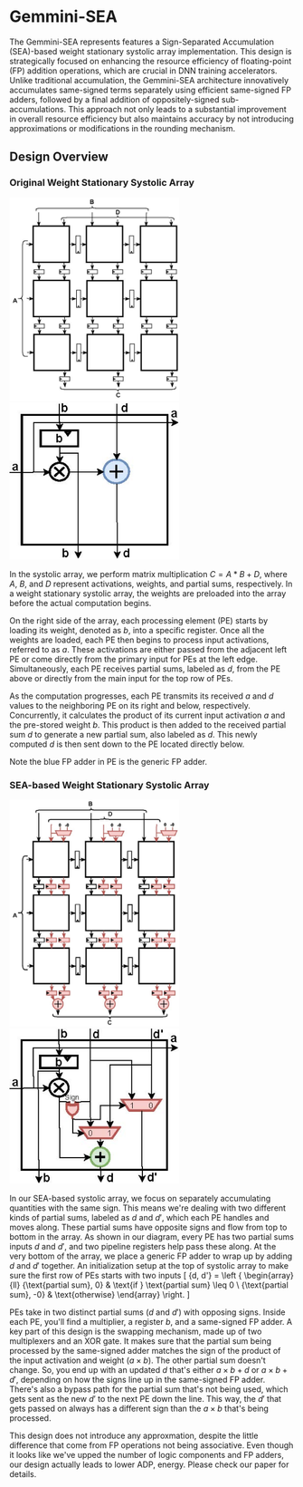# Gemmini-SEA
The Gemmini-SEA represents features a Sign-Separated Accumulation (SEA)-based weight stationary systolic array implementation. This design is strategically focused on enhancing the resource efficiency of floating-point (FP) addition operations, which are crucial in DNN training accelerators. Unlike traditional accumulation, the Gemmini-SEA architecture innovatively accumulates same-signed terms separately using efficient same-signed FP adders, followed by a final addition of oppositely-signed sub-accumulations. This approach not only leads to a substantial improvement in overall resource efficiency but also maintains accuracy by not introducing approximations or modifications in the rounding mechanism.

## Design Overview


### Original Weight Stationary Systolic Array
<p float="left">
  <img src="img/originalos.jpg" alt="Alt text for image 1" width="300" />
  <img src="img/originalwspe.jpg" alt="Alt text for image 2" width="300" /> 
</p>

In the systolic array, we perform matrix multiplication $C = A*B + D$, where $A$, $B$, and $D$ represent activations, weights, and partial sums, respectively. In a weight stationary systolic array, the weights are preloaded into the array before the actual computation begins.

On the right side of the array, each processing element (PE) starts by loading its weight, denoted as $b$, into a specific register. Once all the weights are loaded, each PE then begins to process input activations, referred to as $a$. These activations are either passed from the adjacent left PE or come directly from the primary input for PEs at the left edge. Simultaneously, each PE receives partial sums, labeled as $d$, from the PE above or directly from the main input for the top row of PEs.

As the computation progresses, each PE transmits its received $a$ and $d$ values to the neighboring PE on its right and below, respectively. Concurrently, it calculates the product of its current input activation $a$ and the pre-stored weight $b$. This product is then added to the received partial sum $d$ to generate a new partial sum, also labeled as $d$. This newly computed $d$ is then sent down to the PE located directly below.

Note the blue FP adder in PE is the generic FP adder.

### SEA-based Weight Stationary Systolic Array

<p float="left">
  <img src="img/proposedws.jpg" alt="Alt text for image 1" width="300" />
  <img src="img/proposedwspe.jpg" alt="Alt text for image 2" width="300" /> 
</p>

In our SEA-based systolic array, we focus on separately accumulating quantities with the same sign. This means we're dealing with two different kinds of partial sums, labeled as $d$ and $d'$, which each PE handles and moves along. These partial sums have opposite signs and flow from top to bottom in the array. As shown in our diagram, every PE has two partial sums inputs $d$ and $d'$, and two pipeline registers help pass these along. At the very bottom of the array, we place a generic FP adder to wrap up by adding $d$ and $d'$ together. An initialization setup at the top of systolic array to make sure the first row of PEs starts with two inputs 
\[
\{d, d'\} = \left \{   \begin{array}{ll}
     \{\text{partial sum}, 0\} & \text{if } \text{partial sum} \leq 0 \\
     \{\text{partial sum}, -0\} & \text{otherwise}
\end{array} \right.
\]

PEs take in two distinct partial sums ($d$ and $d'$) with opposing signs. Inside each PE, you'll find a multiplier, a register $b$, and a same-signed FP adder. A key part of this design is the swapping mechanism, made up of two multiplexers and an XOR gate. It makes sure that the partial sum being processed by the same-signed adder matches the sign of the product of the input activation and weight ($a × b$). The other partial sum doesn't change. So, you end up with an updated $d$ that's either $a × b + d$ or $a × b + d'$, depending on how the signs line up in the same-signed FP adder. There's also a bypass path for the partial sum that's not being used, which gets sent as the new $d'$ to the next PE down the line. This way, the $d'$ that gets passed on always has a different sign than the $a × b$ that's being processed.

This design does not introduce any approxmation, despite the little difference that come from FP operations not being associative. Even though it looks like we've upped the number of logic components and FP adders, our design actually leads to lower ADP, energy. Please check our paper for details.
